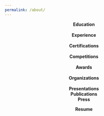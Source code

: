 ```yaml
---
permalink: /about/
---
```


<!--
I'm an undergraduate Honors student at the University of South Alabama majoring in Computer Science and minoring in Mathematics.
{: style="text-align: justify;"}

I very actively participate on my university's campus through our student organizations. I am currently the Tutoring Chair of our chapter of the [Association for Computing Machinery (ACM)](/about/organizations/#association-for-computing-machinery), which allows me to coordinate tutors in the School of Computing to work with students one-on-one. Additionally, I am one of two elected [Student Government Association (SGA)](/about/organizations/#student-government-association) Senators representing the USA School of Computing. My duties as part of the student Legislature include participation in our Rules and Legal Affairs Committees. I am also the Secretary of our [DayZero Cyber Competition Team](/about/organizations/#dayzero-cyber-competition-team), a student organization which promotes professional development in cybersecurity through hands-on learning and experience.
{: style="text-align: justify;"}

In addition to my extra-curricular activities and participation in student organizations, I also regularly participate in local and national collegiate-level cybersecurity, programming, and Mathematical competitions. I am a national finalist in the Cyber FastTrack Program, a cybersecurity competition for which I [earned a full scholarship](/about/press/#press2) for the SANS Technology Institute Undergraduate Certificate Program in Applied Cybersecurity. I've also [twice achieved a positive score](/about/competitions/#william-lowell-putnam-mathematical-competition) in the William Lowell Putnam Mathematical competition, a contest for which the median score is often zero.
{: style="text-align: justify;"}

I also work as a research assistant for my university as part of our Computing Undergraduate Research Experience (CURE) program. As part of this program, I conduct research in the areas of circuit obfuscation and program protection. I have published my work to the [ACM Symposium on Applied Computing (SAC)](/about/publications/#pub1), presented my research at the [NSF Secure and Trustworthy Cyberspace (SaTC) Principal Investigators' Meeting](/about/presentations/#secure-and-trustworthy-cyberspace-satc-meeting) in Virginia, and been invited to attend the Workshop for Women in Cybersecurity Research (Colocated with CODASPY).
{: style="text-align: justify;"}
-->

<figure class="third">
    <a class="container" href="/about/education/">
        <i class="fas fa-graduation-cap"></i>
        <div><strong>Education</strong></div>
        <br>
    </a>
    <a class="container" href="/about/experience/">
        <i class="fas fa-briefcase"></i>
        <div><strong>Experience</strong></div>
        <br>
    </a>
    <a class="container" href="/about/certifications/">
        <i class="fas fa-certificate"></i>
        <div><strong>Certifications</strong></div>
        <br>
    </a>
    <a class="container" href="/about/competitions/">
        <i class="fas fa-trophy"></i>
        <div><strong>Competitions</strong></div>
        <br>
    </a>
    <a class="container" href="/about/awards/">
        <i class="fas fa-award"></i>
        <div><strong>Awards</strong></div>
        <br>
    </a>
    <a class="container" href="/about/organizations/">
        <i class="fas fa-users"></i>
        <div><strong>Organizations</strong></div>
        <br>
    </a>
    <a class="container" href="/about/presentations/">
        <i class="fas fa-chalkboard-teacher"></i>
        <div><strong>Presentations</strong></div>
    </a>
    <a class="container" href="/about/publications/">
        <i class="fas fa-newspaper"></i>
        <div><strong>Publications</strong></div>
    </a>
    <a class="container" href="/about/press/">
        <i class="fas fa-image"></i>
        <div><strong>Press</strong></div>
    </a>
</figure>

<figure class="third">
    <a class="container"></a>
    <a class="container" href="/assets/files/TrinityStroudResume.pdf">
        <i class="fas fa-download"></i>
        <div><strong>Resume</strong></div>
    </a>
    <a class="container"></a>
</figure>

<style>
.container {
  position: relative;
  text-align: center;
}
a {
    text-decoration: none;
}
figure > a > i {
    font-size: 75px
}
</style>
